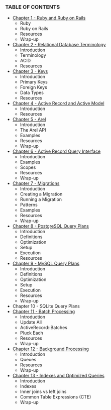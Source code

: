 ### TABLE OF CONTENTS

* [Chapter 1 - Ruby and Ruby on Rails](020-chapter-01.md)
  * Ruby
  * Ruby on Rails
  * Resources
  * Wrap-up
* [Chapter 2 - Relational Database Terminology](030-chapter-02.md)
  * Introduction
  * Terminology
  * ACID
  * Resources
* [Chapter 3 - Keys](040-chapter-03.md)
  * Introduction
  * Primary Keys
  * Foreign Keys
  * Data Types
  * Resources
* [Chapter 4 - Active Record and Active Model](050-chapter-04.md)
  * Introduction
  * Resources
* [Chapter 5 - Arel](060-chapter-05.md)
  * Introduction
  * The Arel API
  * Examples
  * Resources
  * Wrap-up
* [Chapter 6 - Active Record Query Interface](070-chapter-06.md)
  * Introduction
  * Examples
  * Scopes
  * Resources
  * Wrap-up
* [Chapter 7 - Migrations](080-chapter-07.md)
  * Introduction
  * Creating a Migration
  * Running a Migration
  * Patterns
  * Examples
  * Resources
  * Wrap-up
* [Chapter 8 - PostgreSQL Query Plans](090-chapter-08.md)
  * Introduction
  * Definitions
  * Optimization
  * Setup
  * Execution
  * Resources
* [Chapter 9 - MySQL Query Plans](100-chapter-09.md)
  * Introduction
  * Definitions
  * Optimization
  * Setup
  * Execution
  * Resources
  * Wrap-up
* Chapter 10 - SQLite Query Plans
* [Chapter 11 - Batch Processing](120-chapter-11.md)
  * Introduction
  * Update All
  * ActiveRecord::Batches
  * Pluck Each
  * Resources
  * Wrap-up
* [Chapter 12 - Background Processing](130-chapter-12.md)
  * Introduction
  * Queues
  * Resources
  * Wrap-up
* [Chapter 13 - Indexes and Optimized Queries](140-chapter-13.md)
  * Introduction
  * Indexes
  * Inner joins vs left joins
  * Common Table Expressions (CTE)
  * Wrap-up
